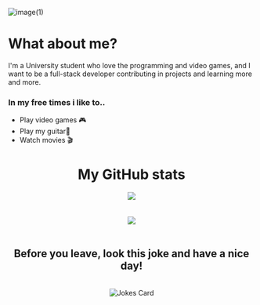 ![image(1)](https://user-images.githubusercontent.com/74383095/186285248-79a14b03-ae77-4b2d-b9f9-008901638304.png)


# What about me?

I'm a University student who love the programming and video games, and I want to be a full-stack developer contributing in projects and learning more and more.

### In my free times i like to..

- Play video games 🎮
- Play my guitar🎸
- Watch movies 🎬    


# <div align="center">My GitHub stats</div> 

<div align="center">
  <img src="https://github-readme-stats.vercel.app/api?username=Guapura89&count_private=true&show_icons=true&theme=radical" />
</div>
</br >
</br >

<div align="center">
  <img src="https://github-readme-stats.vercel.app/api/top-langs/?username=Guapura89&layout=compact&show_icons=true&theme=radical" />
</div>
</br >



## <div align="center">Before you leave, look this joke and have a nice day!</div>  
</br >
<div align="center">
  <img src="https://readme-jokes.vercel.app/api?&theme=dracula" alt="Jokes Card" />
</div>
